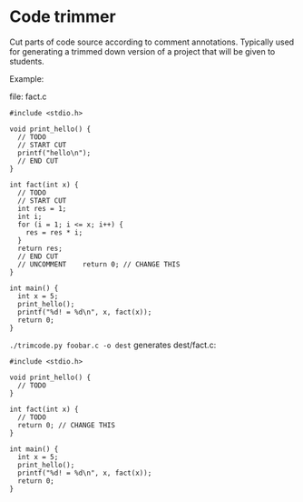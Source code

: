 # Code trimmer

Cut parts of code source according to comment annotations. Typically used
for generating a trimmed down version of a project that will be given
to students.

Example:

file: fact.c

    #include <stdio.h>

    void print_hello() {
      // TODO
      // START CUT
      printf("hello\n");
      // END CUT
    }

    int fact(int x) {
      // TODO
      // START CUT
      int res = 1;
      int i;
      for (i = 1; i <= x; i++) {
        res = res * i;
      }
      return res;
      // END CUT
      // UNCOMMENT    return 0; // CHANGE THIS
    }

    int main() {
      int x = 5;
      print_hello();
      printf("%d! = %d\n", x, fact(x));
      return 0;
    }

`./trimcode.py foobar.c -o dest` generates dest/fact.c:

    #include <stdio.h>

    void print_hello() {
      // TODO
    }

    int fact(int x) {
      // TODO
      return 0; // CHANGE THIS
    }

    int main() {
      int x = 5;
      print_hello();
      printf("%d! = %d\n", x, fact(x));
      return 0;
    }
